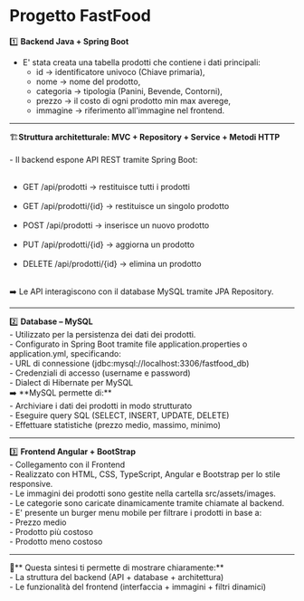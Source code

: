 # Progetto FastFood 
 1️⃣ **Backend Java + Spring Boot**
 - E' stata creata una tabella prodotti che contiene i dati principali:
   - id            -> identificatore univoco (Chiave primaria), 
   - nome          -> nome del prodotto,
   - categoria     -> tipologia (Panini, Bevende, Contorni),
   - prezzo        -> il costo di ogni prodotto min max averege,
   - immagine      -> riferimento all'immagine nel frontend.
<hr>
🏗️<strong>Struttura architetturale: MVC + Repository + Service + Metodi HTTP</strong> 
<br>
<br>
 - Il backend espone API REST tramite Spring Boot: <br><br>
   <ul>
   <li> GET /api/prodotti → restituisce tutti i prodotti </li><br>
   <li> GET /api/prodotti/{id} → restituisce un singolo prodotto</li><br>
   <li> POST /api/prodotti → inserisce un nuovo prodotto</li><br>
   <li> PUT /api/prodotti/{id} → aggiorna un prodotto</li><br>
   <li> DELETE /api/prodotti/{id} → elimina un prodotto</li><br>
</ul>
➡️ Le API interagiscono con il database MySQL tramite JPA Repository. <br>
<hr>
 2️⃣ <strong>Database – MySQL</strong> <br>
 - Utilizzato per la persistenza dei dati dei prodotti. <br>
 - Configurato in Spring Boot tramite file application.properties o application.yml, specificando: <br>
   - URL di connessione (jdbc:mysql://localhost:3306/fastfood_db) <br>
   - Credenziali di accesso (username e password) <br>
   - Dialect di Hibernate per MySQL
<br>
 ➡️ **MySQL permette di:** <br>
- Archiviare i dati dei prodotti in modo strutturato <br>
- Eseguire query SQL (SELECT, INSERT, UPDATE, DELETE) <br>
- Effettuare statistiche (prezzo medio, massimo, minimo) <br>
<hr>
 3️⃣ <strong>Frontend Angular + BootStrap</strong> <br>
 - Collegamento con il Frontend <br>
 - Realizzato con HTML, CSS, TypeScript, Angular e Bootstrap per lo stile responsive. <br>
 - Le immagini dei prodotti sono gestite nella cartella src/assets/images. <br>
 - Le categorie sono caricate dinamicamente tramite chiamate al backend. <br>
 - E' presente un burger menu mobile per filtrare i prodotti in base a: <br>
  - Prezzo medio <br>
  - Prodotto più costoso <br>
  - Prodotto meno costoso <br>
<hr>
📌** Questa sintesi ti permette di mostrare chiaramente:** <br>
- La struttura del backend (API + database + architettura) <br>
- Le funzionalità del frontend (interfaccia + immagini + filtri dinamici) <br>

